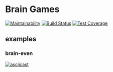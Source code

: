 # Brain Games

[![Maintainability](https://api.codeclimate.com/v1/badges/527b54fdabc1795a0def/maintainability)](https://codeclimate.com/github/orevenat/php-project-lvl1/maintainability)
[![Build Status](https://travis-ci.org/orevenat/php-project-lvl1.svg?branch=master)](https://travis-ci.org/orevenat/php-project-lvl1)
[![Test Coverage](https://api.codeclimate.com/v1/badges/527b54fdabc1795a0def/test_coverage)](https://codeclimate.com/github/orevenat/php-project-lvl1/test_coverage)


## examples

### brain-even

[![asciicast](https://asciinema.org/a/294118.svg)](https://asciinema.org/a/294118)
